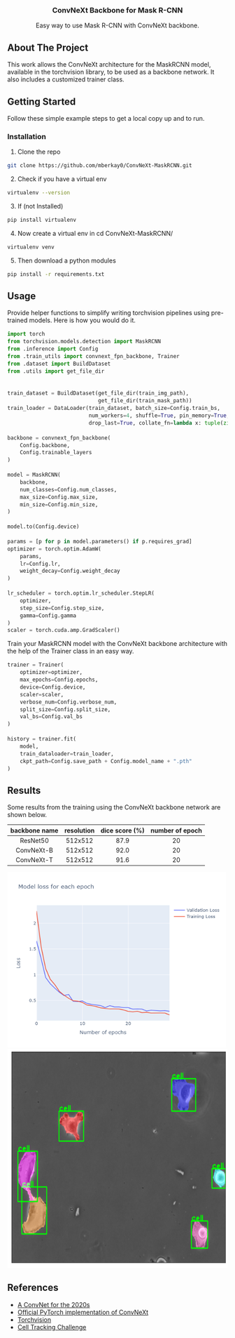 <br />
<p align="center">

  <h3 align="center">ConvNeXt Backbone for Mask R-CNN</h3>

  <p align="center">
    Easy way to use Mask R-CNN with ConvNeXt backbone.
    <br />
  </p>
</p>


<!-- ABOUT THE PROJECT -->
## About The Project

This work allows the ConvNeXt architecture for the MaskRCNN model, available in the torchvision library, to be used as a backbone network. It also includes a customized trainer class.


<!-- GETTING STARTED -->
## Getting Started

Follow these simple example steps to get a local copy up and to run.


### Installation

1. Clone the repo
```sh
git clone https://github.com/mberkay0/ConvNeXt-MaskRCNN.git
```
2. Check if you have a virtual env 
```sh
virtualenv --version
```
3. If (not Installed) 
```sh
pip install virtualenv
```
4. Now create a virtual env in cd ConvNeXt-MaskRCNN/
```sh
virtualenv venv
```
5. Then download a python modules
```sh
pip install -r requirements.txt
```

<!-- USAGE -->
## Usage

Provide helper functions to simplify writing torchvision pipelines using pre-trained models. Here is how you would do it.

```python
import torch
from torchvision.models.detection import MaskRCNN
from .inference import Config
from .train_utils import convnext_fpn_backbone, Trainer
from .dataset import BuildDataset
from .utils import get_file_dir


train_dataset = BuildDataset(get_file_dir(train_img_path), 
                             get_file_dir(train_mask_path))
train_loader = DataLoader(train_dataset, batch_size=Config.train_bs, 
                          num_workers=4, shuffle=True, pin_memory=True, 
                          drop_last=True, collate_fn=lambda x: tuple(zip(*x)))

backbone = convnext_fpn_backbone(
    Config.backbone,
    Config.trainable_layers
)

model = MaskRCNN(
    backbone, 
    num_classes=Config.num_classes, 
    max_size=Config.max_size,
    min_size=Config.min_size,
)

model.to(Config.device)

params = [p for p in model.parameters() if p.requires_grad]
optimizer = torch.optim.AdamW(
    params, 
    lr=Config.lr, 
    weight_decay=Config.weight_decay
)

lr_scheduler = torch.optim.lr_scheduler.StepLR(
    optimizer,
    step_size=Config.step_size,
    gamma=Config.gamma
)
scaler = torch.cuda.amp.GradScaler()
```

Train your MaskRCNN model with the ConvNeXt backbone architecture with the help of the Trainer class in an easy way.

```python
trainer = Trainer(
    optimizer=optimizer,
    max_epochs=Config.epochs,
    device=Config.device,
    scaler=scaler,
    verbose_num=Config.verbose_num,
    split_size=Config.split_size,
    val_bs=Config.val_bs
)

history = trainer.fit(
    model, 
    train_dataloader=train_loader, 
    ckpt_path=Config.save_path + Config.model_name + ".pth"
)
```

<!-- RESULTS -->
## Results

Some results from the training using the ConvNeXt backbone network are shown below.

| backbone name | resolution |dice score (%) | number of epoch | 
|:---:|:---:|:---:|:---:|
| ResNet50 | 512x512 | 87.9 | 20 |
| ConvNeXt-B | 512x512 | 92.0 | 20 |
| ConvNeXt-T | 512x512 | 91.6 | 20 | 

<img src="/images/lossplot.png" alt="train-val-loss" width="500" height="400"/>
<img src="/images/result.png" alt="example-result" width="600" height="500"/>


## References

* [A ConvNet for the 2020s](https://arxiv.org/abs/2201.03545)
* [Official PyTorch implementation of ConvNeXt](https://github.com/facebookresearch/ConvNeXt)
* [Torchvision](https://pytorch.org/vision/stable/index.html)
* [Cell Tracking Challenge](http://celltrackingchallenge.net)
